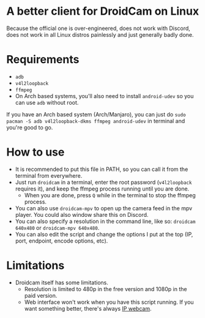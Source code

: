 # A better client for DroidCam on Linux
Because the official one is over-engineered, does not work with Discord, does not work in all Linux distros painlessly and just generally badly done.

# Requirements
+ `adb`
+ `v4l2loopback`
+ `ffmpeg`
+ On Arch based systems, you'll also need to install `android-udev` so you can use `adb` without root.

If you have an Arch based system (Arch/Manjaro), you can just do `sudo pacman -S adb v4l2loopback-dkms ffmpeg android-udev` in terminal and you're good to go.

# How to use
+ It is recommended to put this file in PATH, so you can call it from the terminal from everywhere.
+ Just run `droidcam` in a terminal, enter the root password (`v4l2loopback` requires it), and keep the ffmpeg process running until you are done.
  + When you are done, press `Q` while in the terminal to stop the ffmpeg process.
+ You can also use `droidcam-mpv` to open up the camera feed in the mpv player. You could also window share this on Discord.
+ You can also specify a resolution in the command line, like so: `droidcam 640x480` or `droidcam-mpv 640x480`.
+ You can also edit the script and change the options I put at the top (IP, port, endpoint, encode options, etc).

# Limitations
+ Droidcam itself has some limitations.
  + Resolution is limited to 480p in the free version and 1080p in the paid version.
  + Web interface won't work when you have this script running.
If you want something better, there's always [IP webcam](https://github.com/Kyuunex/ip_webcam_linux_client).
